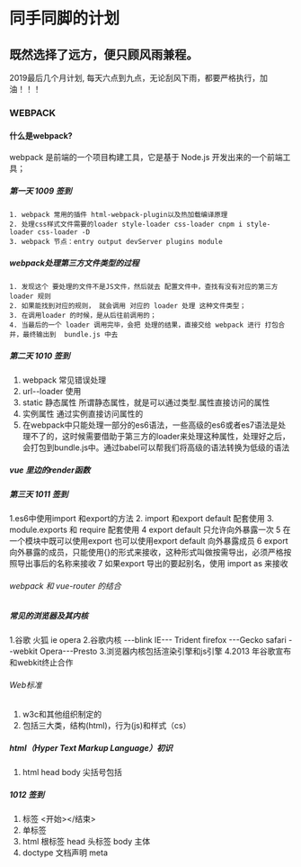 # 同手同脚的计划
## 既然选择了远方，便只顾风雨兼程。
2019最后几个月计划,
每天六点到九点，无论刮风下雨，都要严格执行，加油！！！
### WEBPACK
#### 什么是webpack?
webpack 是前端的一个项目构建工具，它是基于 Node.js 开发出来的一个前端工具；
##### 第一天 1009 签到
    1. webpack 常用的插件 html-webpack-plugin以及热加载编译原理
    2. 处理css样式文件需要的loader style-loader css-loader cnpm i style-loader css-loader -D
    3. webpack 节点：entry output devServer plugins module
 ##### webpack处理第三方文件类型的过程
 ```
 1. 发现这个 要处理的文件不是JS文件，然后就去 配置文件中，查找有没有对应的第三方 loader 规则
 2. 如果能找到对应的规则， 就会调用 对应的 loader 处理 这种文件类型；
 3. 在调用loader 的时候，是从后往前调用的；
 4. 当最后的一个 loader 调用完毕，会把 处理的结果，直接交给 webpack 进行 打包合并，最终输出到  bundle.js 中去
 ```

##### 第二天 1010 签到
  1. webpack 常见错误处理
  2. url--loader 使用
  3. static 静态属性 所谓静态属性，就是可以通过类型.属性直接访问的属性
  4. 实例属性 通过实例直接访问属性的
  5. 在webpack中只能处理一部分的es6语法，一些高级的es6或者es7语法是处理不了的，这时候需要借助于第三方的loader来处理这种属性，处理好之后，会打包到bundle.js中。通过babel可以帮我们将高级的语法转换为低级的语法
  ##### vue 里边的render函数
##### 第三天 1011 签到
 1.es6中使用import 和export的方法
 2. import 和export default 配套使用
 3. module.exports 和 require 配套使用
 4 export default 只允许向外暴露一次
 5 在一个模块中既可以使用export 也可以使用export default 向外暴露成员
 6 export 向外暴露的成员，只能使用{}的形式来接收，这种形式叫做按需导出，必须严格按照导出事后的名称来接收
 7 如果export 导出的要起别名，使用 import as 来接收
 
 ###### webpack 和 vue-router 的结合
 
 ##### 常见的浏览器及其内核
 1.谷歌 火狐 ie  opera 
 2.谷歌内核 ---blink  IE--- Trident firefox ---Gecko  safari --webkit Opera---Presto
 3.浏览器内核包括渲染引擎和js引擎
 4.2013 年谷歌宣布和webkit终止合作
 
 
 ###### Web标准
 1. w3c和其他组织制定的
 2. 包括三大类，结构(html)，行为(js)和样式（cs）
 
 ##### html（Hyper Text Markup Language）初识
 1. html head body 尖括号包括
 
 ##### 1012 签到
 1. 标签 <开始></结束>
 2. 单标签 <br />
 3. html 根标签 head 头标签 body 主体
 4. doctype 文档声明  meta




 
 
 
 
  
